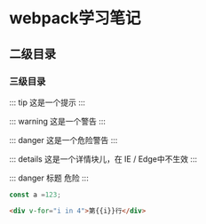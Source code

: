 
# webpack学习笔记




## 二级目录

### 三级目录

<!-- ![logo](~@img/logo.png) -->

<!-- <img :src="$withBase('/logo.png')" alt="foo"> -->

::: tip
这是一个提示
:::

::: warning
这是一个警告
:::

::: danger
这是一个危险警告
:::

::: details
这是一个详情块儿，在 IE / Edge中不生效
:::

::: danger 标题
危险
:::

``` js
const a =123;
```

``` html
<div v-for="i in 4">第{{i}}行</div>
```